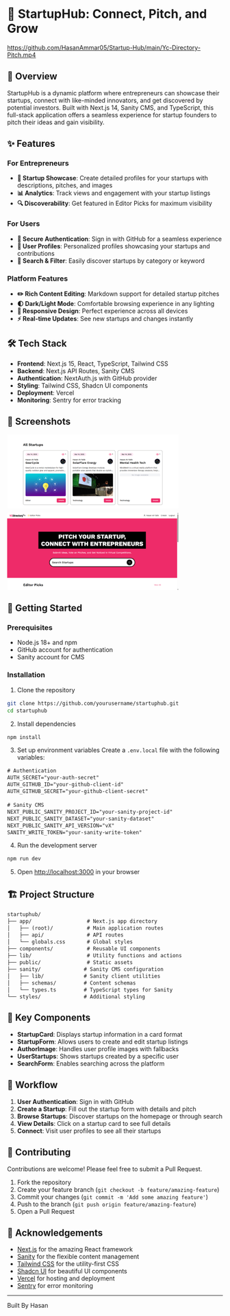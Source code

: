 # 🚀 StartupHub: Connect, Pitch, and Grow

https://github.com/HasanAmmar05/Startup-Hub/main/Yc-Directory-Pitch.mp4

## 🌟 Overview

StartupHub is a dynamic platform where entrepreneurs can showcase their startups, connect with like-minded innovators, and get discovered by potential investors. Built with Next.js 14, Sanity CMS, and TypeScript, this full-stack application offers a seamless experience for startup founders to pitch their ideas and gain visibility.

## ✨ Features

### For Entrepreneurs

- **🎯 Startup Showcase**: Create detailed profiles for your startups with descriptions, pitches, and images
- **📊 Analytics**: Track views and engagement with your startup listings
- **🔍 Discoverability**: Get featured in Editor Picks for maximum visibility

### For Users

- **🔐 Secure Authentication**: Sign in with GitHub for a seamless experience
- **👥 User Profiles**: Personalized profiles showcasing your startups and contributions
- **🔎 Search & Filter**: Easily discover startups by category or keyword

### Platform Features

- **✏️ Rich Content Editing**: Markdown support for detailed startup pitches
- **🌓 Dark/Light Mode**: Comfortable browsing experience in any lighting
- **📱 Responsive Design**: Perfect experience across all devices
- **⚡ Real-time Updates**: See new startups and changes instantly

## 🛠️ Tech Stack

- **Frontend**: Next.js 15, React, TypeScript, Tailwind CSS
- **Backend**: Next.js API Routes, Sanity CMS
- **Authentication**: NextAuth.js with GitHub provider
- **Styling**: Tailwind CSS, Shadcn UI components
- **Deployment**: Vercel
- **Monitoring**: Sentry for error tracking

## 📸 Screenshots

<div style="display: flex; gap: 10px; flex-wrap: wrap;">
  <img src="./Screenshot 2025-03-14 120904.png" alt="Home Page" width="400"/>
  <img src="./image.png" alt="Startup Details" width="400"/>
</div>

## 🚀 Getting Started

### Prerequisites

- Node.js 18+ and npm
- GitHub account for authentication
- Sanity account for CMS

### Installation

1. Clone the repository

```bash
git clone https://github.com/yourusername/startuphub.git
cd startuphub
```

2. Install dependencies

```bash
npm install
```

3. Set up environment variables
   Create a `.env.local` file with the following variables:

```
# Authentication
AUTH_SECRET="your-auth-secret"
AUTH_GITHUB_ID="your-github-client-id"
AUTH_GITHUB_SECRET="your-github-client-secret"

# Sanity CMS
NEXT_PUBLIC_SANITY_PROJECT_ID="your-sanity-project-id"
NEXT_PUBLIC_SANITY_DATASET="your-sanity-dataset"
NEXT_PUBLIC_SANITY_API_VERSION="vX"
SANITY_WRITE_TOKEN="your-sanity-write-token"
```

4. Run the development server

```bash
npm run dev
```

5. Open [http://localhost:3000](http://localhost:3000) in your browser

## 🏗️ Project Structure

```
startuphub/
├── app/                  # Next.js app directory
│   ├── (root)/           # Main application routes
│   ├── api/              # API routes
│   └── globals.css       # Global styles
├── components/           # Reusable UI components
├── lib/                  # Utility functions and actions
├── public/               # Static assets
├── sanity/              # Sanity CMS configuration
│   ├── lib/             # Sanity client utilities
│   ├── schemas/         # Content schemas
│   └── types.ts         # TypeScript types for Sanity
└── styles/              # Additional styling
```

## 🧩 Key Components

- **StartupCard**: Displays startup information in a card format
- **StartupForm**: Allows users to create and edit startup listings
- **AuthorImage**: Handles user profile images with fallbacks
- **UserStartups**: Shows startups created by a specific user
- **SearchForm**: Enables searching across the platform

## 🔄 Workflow

1. **User Authentication**: Sign in with GitHub
2. **Create a Startup**: Fill out the startup form with details and pitch
3. **Browse Startups**: Discover startups on the homepage or through search
4. **View Details**: Click on a startup card to see full details
5. **Connect**: Visit user profiles to see all their startups

## 🤝 Contributing

Contributions are welcome! Please feel free to submit a Pull Request.

1. Fork the repository
2. Create your feature branch (`git checkout -b feature/amazing-feature`)
3. Commit your changes (`git commit -m 'Add some amazing feature'`)
4. Push to the branch (`git push origin feature/amazing-feature`)
5. Open a Pull Request


## 🙏 Acknowledgements

- [Next.js](https://nextjs.org/) for the amazing React framework
- [Sanity](https://www.sanity.io/) for the flexible content management
- [Tailwind CSS](https://tailwindcss.com/) for the utility-first CSS
- [Shadcn UI](https://ui.shadcn.com/) for beautiful UI components
- [Vercel](https://vercel.com/) for hosting and deployment
- [Sentry](https://sentry.io/) for error monitoring

---

Built By Hasan

